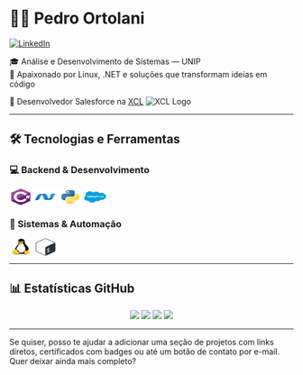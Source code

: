 # 👨‍💻 Pedro Ortolani  
[![LinkedIn](https://img.shields.io/badge/LinkedIn-Perfil-blue?logo=linkedin)](https://www.linkedin.com/in/pedro-ortolani-6283ab203/)

🎓 Análise e Desenvolvimento de Sistemas — UNIP  
🐧 Apaixonado por Linux, .NET e soluções que transformam ideias em código

🚀 Desenvolvedor Salesforce na [XCL](https://xcl.digital/)  <img align="top" alt="XCL Logo" height="30" width="40" src="https://xcl.digital/wp-content/uploads/2023/09/XCL-Logo-Vermelho.svg">

---

## 🛠️ Tecnologias e Ferramentas

### 💻 Backend & Desenvolvimento
<div style="display: inline_block">
  <img align="center" alt="C#" height="30" width="40" src="https://github.com/devicons/devicon/blob/master/icons/csharp/csharp-original.svg">
  <img align="center" alt=".NET" height="30" width="40" src="https://github.com/devicons/devicon/blob/master/icons/dot-net/dot-net-original.svg">
  <img align="center" alt="Python" height="30" width="40" src="https://raw.githubusercontent.com/devicons/devicon/master/icons/python/python-original.svg">
  <img align="center" alt="Salesforce" height="30" width="40" src="https://github.com/devicons/devicon/blob/master/icons/salesforce/salesforce-original.svg">
</div>

### 🐧 Sistemas & Automação
<div style="display: inline_block">
  <img align="center" alt="Linux" height="30" width="40" src="https://github.com/devicons/devicon/blob/master/icons/linux/linux-original.svg">
  <img align="center" alt="Bash" height="30" width="40" src="https://github.com/devicons/devicon/blob/master/icons/bash/bash-original.svg">
</div>

---

## 📊 Estatísticas GitHub

<div align="center">
  <img height="180em" src="https://github-readme-stats.vercel.app/api?username=PedroGuiOrtolaniRocha&show_icons=true&theme=transparent&count_private=true&hide_title=true"/>
  <img height="180em" src="https://github-readme-stats.vercel.app/api/top-langs/?username=PedroGuiOrtolaniRocha&layout=compact&theme=transparent"/>
  <img height="180em" src="https://github-readme-streak-stats.herokuapp.com/?user=PedroGuiOrtolaniRocha&theme=transparent"/>
  <img height="180em" src="https://github-profile-summary-cards.vercel.app/api/cards/profile-details?username=PedroGuiOrtolaniRocha&theme=transparent"/>
</div>

---

Se quiser, posso te ajudar a adicionar uma seção de projetos com links diretos, certificados com badges ou até um botão de contato por e-mail. Quer deixar ainda mais completo?

